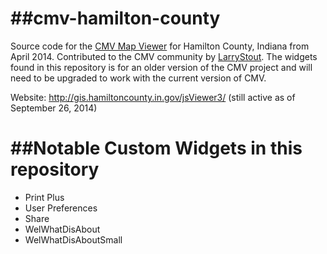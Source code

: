 ##cmv-hamilton-county
=====================

Source code for the [CMV Map Viewer](https://github.com/cmv/cmv-app) for Hamilton County, Indiana from April 2014. Contributed to the CMV community by [LarryStout](https://github.com/LarryStout). The widgets found in this repository is for an older version of the CMV project and will need to be upgraded to work with the current version of CMV.


Website: http://gis.hamiltoncounty.in.gov/jsViewer3/ (still active as of September 26, 2014)


##Notable Custom Widgets in this repository
===========================================
- Print Plus
- User Preferences
- Share
- WelWhatDisAbout
- WelWhatDisAboutSmall